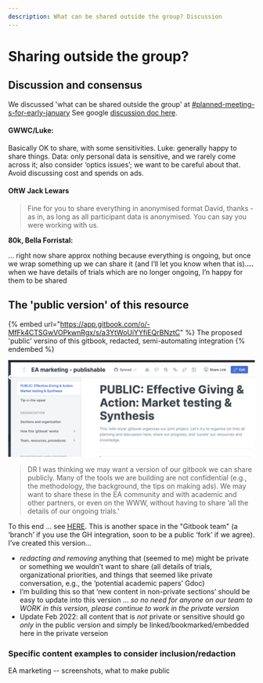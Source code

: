 ```yaml
---
description: What can be shared outside the group? Discussion
---
```


# Sharing outside the group?

## Discussion and consensus

We discussed 'what can be shared outside the group' at [#planned-meeting-s-for-early-january](../../tip-o-the-spear.md#planned-meeting-s-for-early-january "mention") See google [discussion  doc here](https://docs.google.com/document/d/1WCvQq7HEHDzJ\_DcvejzM9Y67hFr9UHYaBXVY260Dlj4/edit).

#### GWWC/Luke:

Basically OK to share, with some sensitivities. Luke: generally happy to share things. Data: only personal data is sensitive, and we rarely come across it; also consider ‘optics issues’; we want to be careful about that. Avoid discussing cost and spends on ads.

#### OftW Jack Lewars

> Fine for you to share everything in anonymised format David, thanks - as in, as long as all participant data is anonymised. You can say you were working with us.&#x20;

**80k, Bella Forristal:**

&#x20;… right now share approx nothing because everything is ongoing, but once we wrap something up we can share it (and I’ll let you know when that is).**...** when we have details of trials which are no longer ongoing, I’n happy for them to be shared

## The 'public version' of this resource

{% embed url="https://app.gitbook.com/o/-MfFk4CTSGwVOPkwnRgx/s/a3YtWoUiYYfiEQrBNztC" %}
The proposed 'public' versino of this gitbook, redacted, semi-automating integration
{% endembed %}

![](<../../.gitbook/assets/image (14) (1).png>)

> DR I was thinking we may want a version of our gitbook we can share publicly. Many of the tools we are building are not confidential (e.g., the methodology, the background, the tips on making ads). We may want to share these in the EA community and with academic and other partners, or even on the WWW, without having to share ’all the details of our ongoing trials.'

To this end … see [HERE](https://effective-giving-marketing.gitbook.io/untitled/lZF4xKeC9iVglophCgV8/). This is another space in the "Gitbook team" (a ‘branch’ if you use the GH integration, soon to be a public ‘fork’ if we agree). I’ve created this version...

* _redacting and removing_ anything that (seemed to me) might be private or something we wouldn’t want to share (all details of trials, organizational priorities, and things that seemed like private conversation, e.g., the ‘potential academic papers’ Gdoc)
* I’m building this so that ‘new content in non-private sections’ should be easy to update into this version … _so no need for anyone on our team to WORK in this version, please continue to work in the private version_
* Update Feb 2022: all content that is _not_ private or sensitive should go _only_ in the public version and simply be linked/bookmarked/embedded here in the private verseion

### Specific content examples to consider inclusion/redaction

EA marketing -- screenshots, what to make public



